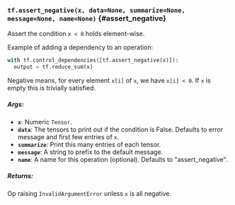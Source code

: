 ### `tf.assert_negative(x, data=None, summarize=None, message=None, name=None)` {#assert_negative}

Assert the condition `x < 0` holds element-wise.

Example of adding a dependency to an operation:

```python
with tf.control_dependencies([tf.assert_negative(x)]):
  output = tf.reduce_sum(x)
```

Negative means, for every element `x[i]` of `x`, we have `x[i] < 0`.
If `x` is empty this is trivially satisfied.

##### Args:


*  <b>`x`</b>: Numeric `Tensor`.
*  <b>`data`</b>: The tensors to print out if the condition is False.  Defaults to
    error message and first few entries of `x`.
*  <b>`summarize`</b>: Print this many entries of each tensor.
*  <b>`message`</b>: A string to prefix to the default message.
*  <b>`name`</b>: A name for this operation (optional).  Defaults to "assert_negative".

##### Returns:

  Op raising `InvalidArgumentError` unless `x` is all negative.

